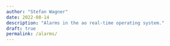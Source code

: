 ```yaml
---
author: "Stefan Wagner"
date: 2022-08-14
description: "Alarms in the ao real-time operating system."
draft: true
permalink: /alarms/
---
```


